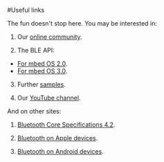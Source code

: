 #Useful links

The fun doesn't stop here. You may be interested in:

1. Our [online community](https://developer.mbed.org/teams/Bluetooth-Low-Energy/community/).

2. The BLE API:
 *  [For mbed OS 2.0](http://developer.mbed.org/teams/Bluetooth-Low-Energy/code/BLE_API/).
 *  [For mbed OS 3.0](https://docs.mbed.com/docs/ble-api/en/master/api/index.html).

3. Further [samples](http://developer.mbed.org/teams/Bluetooth-Low-Energy/).

4. Our [YouTube channel](https://www.youtube.com/channel/UCNcxd73dSceKtU77XWMOg8A).

And on other sites:


1. [Bluetooth Core Specifications 4.2](https://www.bluetooth.org/en-us/specification/adopted-specifications).

2. [Bluetooth on Apple devices](https://developer.apple.com/bluetooth/).

3. [Bluetooth on Android devices](https://developer.android.com/guide/topics/connectivity/bluetooth-le.html).
